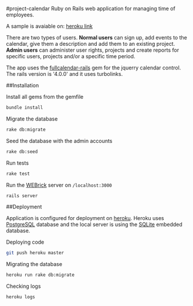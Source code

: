 #project-calendar
Ruby on Rails web application for managing time of employees.

A sample is avaiable on: [heroku link](https://project-calendar.herokuapp.com)

There are two types of users. **Normal users** can sign up, add events to the calendar, give them a description and add them to an existing project. **Admin users** can administer user rights, projects and create reports for specific users, projects and/or a specific time period.

The app uses the [fullcalendar-rails](https://github.com/bokmann/fullcalendar-rails) gem for the jquerry calendar control. The rails version is '4.0.0' and it uses turbolinks.

##Installation

Install all gems from the gemfile
```bash
bundle install
```

Migrate the database
```bash
rake db:migrate
```

Seed the database with the admin accounts
```bash
rake db:seed
```

Run tests
```bash
rake test
```

Run the [WEBrick](http://en.wikipedia.org/wiki/WEBrick) server on `/localhost:3000`
```bash
rails server
```

##Deployment

Application is configured for deployment on [heroku](http://www.heroku.com). Heroku uses [PostgreSQL](http://www.postgresql.org) database and the local server is using the [SQLite](http://www.sqlite.org) embedded database.

Deploying code
```bash
git push heroku master
```

Migrating the database
```bash
heroku run rake db:migrate
```

Checking logs
```bash
heroku logs
```


